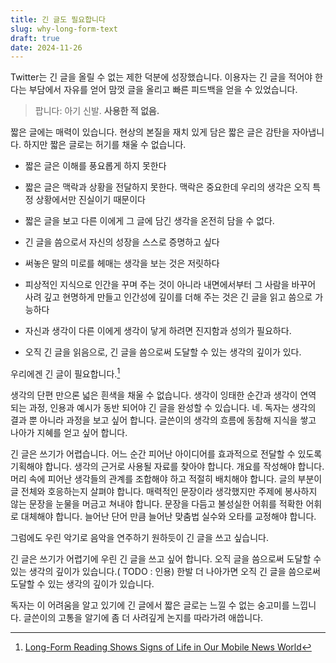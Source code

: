 ```yaml
---
title: 긴 글도 필요합니다
slug: why-long-form-text
draft: true
date: 2024-11-26
---
```

Twitter는 긴 글을 올릴 수 없는 제한 덕분에 성장했습니다. 이용자는 긴 글을 적어야 한다는 부담에서 자유를 얻어 맘껏 글을 올리고 빠른 피드백을 얻을 수 있었습니다.

> 팝니다: 아기 신발. **사용한 적 없음.**

짧은 글에는 매력이 있습니다.  현상의 본질을 재치 있게 담은 짧은 글은 감탄을 자아냅니다. 하지만 짧은 글로는 허기를 채울 수 없습니다. 

- 짧은 글은 이해를 풍요롭게 하지 못한다
- 짧은 글은 맥락과 상황을 전달하지 못한다. 맥락은 중요한데 우리의 생각은 오직 특정 상황에서만 진실이기 때문이다
- 짧은 글을 보고 다른 이에게 그 글에 담긴 생각을 온전히 담을 수 없다. 

- 긴 글을 씀으로서 자신의 성장을 스스로 증명하고 싶다
- 써놓은 말의 미로를 헤매는 생각을 보는 것은 저릿하다
- 피상적인 지식으로 인간을 꾸며 주는 것이 아니라 내면에서부터 그 사람을 바꾸어 사려 깊고 현명하게 만들고 인간성에 깊이를 더해 주는 것은 긴 글을 읽고 씀으로 가능하다
- 자신과 생각이 다른 이에게 생각이 닿게 하려면 진지함과 성의가 필요하다. 
- 오직 긴 글을 읽음으로, 긴 글을 씀으로써 도달할 수 있는 생각의 깊이가 있다.



우리에겐 긴 글이 필요합니다.[^long] 

생각의 단편 만으론 넓은 흰색을 채울 수 없습니다. 생각이 잉태한 순간과 생각이 연역 되는 과정, 인용과 예시가 동반 되어야 긴 글을 완성할 수 있습니다. 네. 독자는 생각의 결과 뿐 아니라 과정을 보고 싶어 합니다. 글쓴이의 생각의 흐름에 동참해 지식을 쌓고 나아가 지혜를 얻고 싶어 합니다.

긴 글은 쓰기가 어렵습니다. 어느 순간 피어난 아이디어를 효과적으로 전달할 수 있도록 기획해야 합니다. 생각의 근거로 사용될 자료를 찾아야 합니다. 개요를 작성해야 합니다. 머리 속에 피어난 생각들의 관계를 조합해야 하고 적절히 배치해야 합니다. 글의 부분이 글 전체와 호응하는지 살펴야 합니다. 매력적인 문장이라 생각했지만 주제에 봉사하지 않는 문장을 눈물을 머금고 쳐내야 합니다. 문장을 다듬고 불성실한 어휘를 적확한 어휘로 대체해야 합니다. 늘어난 단어 만큼 늘어난 맞춤법 실수와 오타를 교정해야 합니다.

그럼에도 우린 악기로 음악을 연주하기 원하듯이 긴 글을 쓰고 싶습니다. 

긴 글은 쓰기가 어렵기에 우린 긴 글을 쓰고 싶어 합니다. 오직 글을 씀으로써 도달할 수 있는 생각의 깊이가 있습니다.( TODO :  인용) 한발 더 나아가면 오직 긴 글을 씀으로써 도달할 수 있는 생각의 깊이가 있습니다.

독자는 이 어려움을 알고 있기에 긴 글에서 짧은 글로는 느낄 수 없는 숭고미를 느낍니다. 글쓴이의 고통을 알기에 좀 더 사려깊게 논지를 따라가려 애씁니다. 



[^long]: [Long-Form Reading Shows Signs of Life in Our Mobile News World](https://www.pewresearch.org/journalism/2016/05/05/long-form-reading-shows-signs-of-life-in-our-mobile-news-world/)

